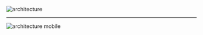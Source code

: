 ![architecture](https://user-images.githubusercontent.com/56549800/146916763-f0143cce-2a34-4293-8e3c-8f2f6f452b4a.png)

<hr>

![architecture mobile](https://user-images.githubusercontent.com/56549800/146916776-0ab1a7e6-47ee-4b5b-9888-0f91d58c0424.png)

